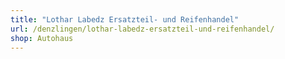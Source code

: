 ```yaml
---
title: "Lothar Labedz Ersatzteil- und Reifenhandel"
url: /denzlingen/lothar-labedz-ersatzteil-und-reifenhandel/
shop: Autohaus
---
```

